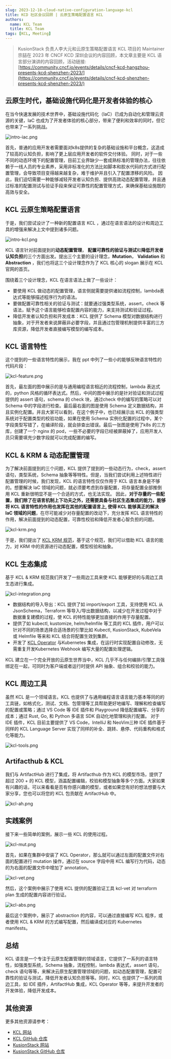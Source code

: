 ```yaml
---
slug: 2023-12-18-cloud-native-configuration-language-kcl
title: KCD 社区会议回顾 | 云原生策略配置语言 KCL
authors:
  name: KCL Team
  title: KCL Team
tags: [KCL, Meeting]
---
```


> KusionStack 负责人李大元和云原生策略配置语言 KCL 项目的 Maintainer 宗喆在 2023 年 CNCF KCD 深圳会议的内容回顾，本文章主要是 KCL 语言部分演讲的内容回顾，活动链接: [https://community.cncf.io/events/details/cncf-kcd-hangzhou-presents-kcd-shenzhen-2023/](https://community.cncf.io/events/details/cncf-kcd-shenzhen-presents-kcd-shenzhen-2023/)

## 云原生时代，基础设施代码化是开发者体验的核心

在当今快速发展的技术世界中，基础设施代码化（IaC）已成为自动化和管理云资源的关键，IaC 也成为了开发者体验的核心部分，带来了便利和效率的同时，但它也带来了一系列挑战。

![intro-iac.png](/img/blog/2023-12-18-cloud-native-configuration-language-kcl/intro-iac.png)

首先，普通的应用开发者需要面对k8s提供的复杂的基础设施和平台概念，这造成了较高的认知负担，影响了更上层应用开发者的软件交付体验。
同时，对于一些不同的动态环境下的配置管理，目前工业界缺少一套成熟标准的管理办法，往往依赖于一线人员的专业素养，采用非标准化的方法比如脚本和胶水代码的方式进行配置管理，会导致项目变得越来越复杂，难于维护并且引入了配置漂移的风险。
因此，我们迫切需要一种能够减轻开发者认知负担、提供高效动态配置管理，并且通过标准的配置测试与验证手段来保证可靠性的配置管理方式，来确保基础设施既的高效与安全。

##  KCL 云原生策略配置语言

于是，我们尝试设计了一种新的配置语言 KCL ，通过在语言语法的设计和周边工具的增强来解决上文中提到诸多问题。

![intro-kcl.png](/img/blog/2023-12-18-cloud-native-configuration-language-kcl/intro-kcl.png)

KCL 语言针对前面提到的**动态配置管理**， **配置可靠性的验证与测试**和**降低开发者认知负担**的三个方面出发。提出三个主要的设计理念，**Mutation**， **Validation** 和 **Abstraction** ，我们也将这三个设计理念作为了 KCL 核心的 slogan 展示在 KCL 官网的首页。

围绕着三个设计理念，KCL 在语言语法上做了一些设计：
- 要使用 KCL 做动态的配置管理，语言侧就需要提供诸如流程控制，lambda表达式等能够描述程序行为的语法。
- 要做配置可靠性相关的验证与测试：就要通过强类型系统，assert，check 等语法，赋予这个语言能够检查配置内容的能力，来支持测试和验证过程。
- 降低开发者认知负担和开发成本：KCL 提供了 Schema 模型对数据结构进行抽象，对于开发者来说屏蔽非必要字段，并且通过包管理机制提供丰富的三方库资源，降低开发者直接编写模型的编写成本。

## KCL 语言特性

这个提到的一些语言特性的展示，我在 ppt 中列了一些小的能够反映语言特性的代码片段：

![kcl-feature.png](/img/blog/2023-12-18-cloud-native-configuration-language-kcl/kcl-feature.png)

首先，最左面的图中展示的是与通用编程语言相近的流程控制，lambda 表达式的，python 风格的循环表达式。然后，中间的图中展示的是针对验证和测试过程提供的 assert 语句，schema 的 check 块，通过check 中的编写的策略可以对 Schema 中的字段进行检查。最后最右面的图是使用 Schema 定义数据结构，并且实例化配置。并且大家可以看到，在这个例子中，也已经展示出 KCL 的强类型系统对于配置类型的校验功能，如果在使用 Schema 实例化配置的过程中，某个字段类型写错了，在编译阶段，就会排查出错误。最后一张图是使用了k8s 的三方库，创建了一个 nginx 的 pod，一些不必要的字段已经被屏蔽掉了，应用开发人员只需要填充少数字段就可以完成配置的编写。

## KCL & KRM & 动态配置管理

为了解决前面提到的三个问题，KCL 提供了提到的一些动态行为，check，assert语句，类型系统，Schema 抽象等等特性。但是，当我们尝试利用上述特性进行配置管理的时候，我们发现，KCL 的语言特性仅仅作用于 KCL 语言本身是不够的。想要解决 IaC 领域的问题，就必须要考虑到存量配置，将存量配置全部推倒用 KCL 重新很明显不是一个合适的方式，也无法实现。
因此，**对于存量的一些配置，我们除了在语言机制上下功夫之外，还需要具备与社区生态集成的能力，能够将 KCL 语言特性的作用也发挥在其他的配置语言上, 使得 KCL 能够真正的解决 IaC 领域的问题**，在尽可能减少对存量配置的改动下，充分发挥 KCL 语言特性的作用，解决前面提到的动态配置，可靠性校验和降低开发者心智负担的问题。

![kcl-krm.png](/img/blog/2023-12-18-cloud-native-configuration-language-kcl/kcl-krm.png)

于是，我们提出了 [KCL KRM 规范](https://github.com/kcl-lang/krm-kcl)，基于这个规范，我们可以借助 KCL 语言的能力，对 KRM 中的资源进行动态配置，模型校验和抽象。

## KCL 生态集成

基于 KCL & KRM 规范我们开发了一些周边工具来使 KCL 能够更好的与周边工具生态进行集成。

![kcl-integration.png](/img/blog/2023-12-18-cloud-native-configuration-language-kcl/kcl-integration.png)

- 数据结构的导入导出：KCL 提供了如 import/export 工具，支持使用 KCL 从 JsonSchema，Terraform 等导入/导出数据结构，以减少在开发过程中对于数据重复建模的过程，使 KCL 的特性能够更加直接的作用于存量配置。	
- 提供了如 kubectl, kustomize, helm/helmfile 等工具的 KCL 插件，用户可以针对不同的场景选择合适场景的引擎比如 Kubectl, KusionStack, KubeVela 或 Helmfile 等来和 KCL 结合将配置生效到集群。
- 开发了 [KCL Operator](https://github.com/kcl-lang/kcl-operator) 与Kubernetes 集成，在运行时实现配置自动修改，无需重复开发Kubernetes Webhook 编写大量的配置处理逻辑。

KCL 建立在一个完全开放的云原生世界当中，KCL 几乎不与任何编排/引擎工具强绑定在一起，可同时为客户端或者运行时提供 API 抽象、组合和校验的能力。

## KCL 周边工具

虽然 KCL 是一个领域语言。KCL 也提供了与通用编程语言语言能力基本等同的的工具链，如格式化，测试、文档、包管理等工具帮助更好地编写、理解和检查编写的配置或策略；通过 VS Code 等 IDE 插件和 Playground 降低配置编写、分享的成本；通过 Rust, Go, 和 Python 多语言 SDK 自动化地管理和执行配置。
对于 IDE 插件，KCL 目前主要提供了 VS Code，IntelliJ 和 NeoVim三种 IDE 插件基于同样的 KCL Language Server 实现了同样的补全、跳转、悬停、代码重构和格式化等能力。

![kcl-tools.png](/img/blog/2023-12-18-cloud-native-configuration-language-kcl/kcl-tools.png)

## **Artifacthub & KCL**

我们与 ArtifactHub 进行了集成，将 Artifacthub 作为 KCL 的模型市场，提供了超过 200 + 的 KCL 模型，涵盖配置编辑，校验和模型抽象等多个方面。大家如果有兴趣的话，可以来看看是否有你感兴趣的模型，或者如果您有好的想法想要与大家分享，您也可以将您的 KCL 包贡献在 ArtifactHub 中。

![kcl-ah.png](/img/blog/2023-12-18-cloud-native-configuration-language-kcl/kcl-ah.png)

## 实践案例

接下来一些简单的案例，展示一些 KCL 的使用过程。

![kcl-mut.png](/img/blog/2023-12-18-cloud-native-configuration-language-kcl/kcl-mut.png)

首先，如果在集群中安装了 KCL Operator，那么就可以通过左面的配置文件对右面的配置进行 mutation 操作，通过在 source 字段中用 KCL 编写行为代码，动态的为右面的配置文件中增加了 annotation。

![kcl-vet.png](/img/blog/2023-12-18-cloud-native-configuration-language-kcl/kcl-vet.png)

然后，这个案例中展示了使用 KCL 提供的配置验证工具 kcl-vet 对 terraform plan 生成的配置内容进行验证。

![kcl-abs.png](/img/blog/2023-12-18-cloud-native-configuration-language-kcl/kcl-abs.png)

最后这个案例中，展示了 abstraction 的内容，可以通过直接编写 KCL 程序，或者使用 KCL & KRM 的方式编写配置，然后编译成对应的 Kubernetes manifests。

## 总结

KCL 语言是一个专注于云原生配置管理的领域语言，它提供了一系列的语言特性，如强类型系统，Schema 抽象，流程控制，lambda 表达式，assert 语句，check 语句等等，来解决云原生配置管理领域的问题，如动态配置管理，配置可靠性的验证与测试，降低开发者认知负担等等。同时，KCL 也提供了一系列的周边工具，如 IDE 插件，ArtifactHub 集成，KCL Operator 等等，来提升开发者的开发体验，降低开发成本。

## 其他资源

更多其他资源请参考：

- [KCL 网站](https://kcl-lang.io/)
- [KCL GitHub 仓库](https://github.com/kcl-lang/)
- [KusionStack 网站](https://kusionstack.io/)
- [KusionStack GitHub 仓库](https://github.com/KusionStack/)
